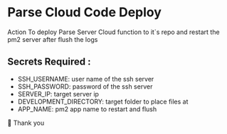 # Parse Cloud Code Deploy
Action To deploy Parse Server Cloud function to it`s repo and restart the pm2 server after flush the logs

## Secrets Required : 
- SSH_USERNAME: user name of the ssh server
- SSH_PASSWORD: password of the ssh server 
- SERVER_IP: target server ip
- DEVELOPMENT_DIRECTORY: target folder to place files at 
- APP_NAME: pm2 app name to restart and flush 

🥳 Thank you
